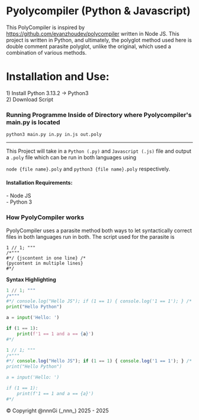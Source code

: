 # Pyolycompiler (Python & Javascript)

This PolyCompiler is inspired by https://github.com/evanzhoudev/polycompiler written in Node JS.
This project is written in Python, and ultimately, the polyglot method used here is double comment parasite polyglot,
unlike the original, which used a combination of various methods.

<h1>Installation and Use:</h1>
<p>
    1) Install Python 3.13.2 -> Python3<br>
    2) Download Script
</p>

<h3>Running Programme Inside of Directory where Pyolycompiler's main.py is located</h3>

```python3 main.py in.py in.js out.poly```

<hr>

This Project will take in a ```Python (.py)``` and ```Javascript (.js)``` file and output a ```.poly``` file which can be run in both languages using

```node {file name}.poly```
and
```python3 {file name}.poly```
respectively.

<h4>Installation Requirements:</h4>
    - Node JS<br>
    - Python 3

<h3>How PyolyCompiler works</h3>
<p>PyolyCompiler uses a parasite method both ways to let syntactically correct files in both languages run in both. The script used for the parasite is

```
1 // 1; """
/*"""
#*/ {jscontent in one line} /*
{pycontent in multiple lines}
#*/
```
**Syntax Highlighting**
```python
1 // 1; """
/*"""
#*/ console.log("Hello JS"); if (1 == 1) { console.log('1 == 1'); } /*
print("Hello Python")

a = input('Hello: ')

if (1 == 1):
    print(f'1 == 1 and a == {a}')
#*/
```

```javascript
1 // 1; """
/*"""
#*/ console.log("Hello JS"); if (1 == 1) { console.log('1 == 1'); } /*
print("Hello Python")

a = input('Hello: ')

if (1 == 1):
    print(f'1 == 1 and a == {a}')
#*/
```


</p>
   

© Copyright @nnnGi (\_nnn_) 2025 - 2025

